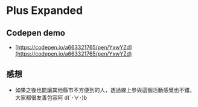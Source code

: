 # Plus Expanded

## Codepen demo

+ [https://codepen.io/a663321765/pen/YxwYZd](https://codepen.io/a663321765/pen/YxwYZd)

## 感想

+ 如果之後也能讓其他縣市不方便到的人，透過線上參與這個活動感覺也不錯，大家都很友善包容阿 d(`･∀･)b
